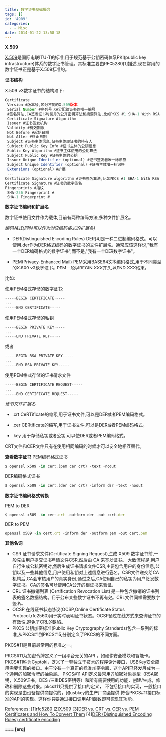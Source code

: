```yaml
---
title: 数字证书基础概念
tags: []
id: '4909'
categories:
  - - Misc
date: 2014-01-22 13:58:18
---
```



<!-- more -->
**X.509**

[X.509](http://www.itu.int/rec/T-REC-X.509)是国际电联ITU-T的标准,用于规范基于公钥密码体系PKI(public key infrastructure)体系的数字证书管理。其标准主要由RFC5280\[1\]描述,现在常用的数字证书正是基于X.509标准的。

**证书结构**

X.509 v3数字证书的结构如下:
```js
Certificate
 Version #版本号,区分不同的X.509版本 
 Serial Number #序列号,CA分配给证书的唯一编号
 #签名算法,CA签发证书时使用的公开密钥算法和摘要算法,比如PKCS #1 SHA-1 With RSA Encryption
 Certificate Signature Algorithm 
 Issuer #证书签发机构
 Validity #有效期限
 Not Before #起始日期
 Not After #终止日期
 Subject #证书主体信息,证书主体即证书的持有人
 Subject Public Key Info #证书主体的公钥信息
 Public Key Algorithm #证书主体使用的公钥算法
 Subject Public Key #证书主体的公钥
 Issuer Unique Identifier (optional) #证书签发者唯一标识符
 Subject Unique Identifier (optional) #证书主体唯一标识符
 Extensions (optional) #扩展
 ...
Certificate Signature Algorithm #证书签名算法,比如PKCS #1 SHA-1 With RSA Encryption
Certificate Signature #证书的数字签名
Fingerprints #指纹
 SHA-256 Fingerprint #
 SHA-1 Fingerprint #
```
**数字证书编码和扩展名**

数字证书使用文件作为载体,目前有两种编码方法,多种文件扩展名。

_编码格式(同时可以作为对应编码格式的扩展名)_

*   DER(Distinguished Encoding Rules)
DER\[4\]是一种二进制编码格式。可以使用.der作为DER格式编码的数字证书的文件扩展名。通常应该这样说,"我有一个DER编码格式的数字证书",而不是,"我有一个DER数字证书"。

*   PEM(Privacy-Enhanced Mail)
PEM采用BASE64文本编码格式,用于不同类型的X.509 v3数字证书。PEM一般以BEGIN XXX开头,以END XXX结束。

比如:

使用PEM格式存储的数字证书:
```js
-----BEGIN CERTIFICATE-----
...
-----END CERTIFICATE-----
```
使用PEM格式存储的私钥
```js
-----BEGIN PRIVATE KEY-----
...
-----END PRIVATE KEY-----
```
或者
```js
-----BEGIN RSA PRIVATE KEY-----
...
-----END RSA PRIVATE KEY-----
```
使用PEM格式存储的证书请求文件
```js
-----BEGIN CERTIFICATE REQUEST-----
...
-----END CERTIFICATE REQUEST-----
```

_证书文件扩展名_

*   .crt
 CeRTificate的缩写,用于证书文件,可以是DER或者PEM编码格式。

*   .cer
 CERtificate的缩写,用于证书文件,可以是DER或者PEM编码格式。

*   .key
 用于存储私钥或者公钥,可以使DER或者PEM编码格式。

CRT文件和CER文件只有在使用相同编码的时候才可以安全地相互替代。

**查看数字证书**
PEM编码格式证书
```js
$ openssl x509 -in cert.(pem cer crt) -text -noout
```
DER编码格式证书
```js
$ openssl x509 -in cert.(der cer crt) -inform der -text -noout
```

**数字证书编码格式转换**

PEM to DER
```js
$ openssl x509 -in cert.crt -outform der -out cert.der
```
DER to PEM
```js
openssl x509 -in cert.crt -inform der -outform pem -out cert.pem
```

**其他名词**

*   CSR
证书请求文件(Certificate Signing Request),生成 X509 数字证书前,一般先由用户提交证书申请文件CSR,然后由 CA 来签发证书。
大致流程是,用户自行生成公私密钥对,然后生成证书请求文件CSR,主要包含用户的身份信息,公钥以及一些其他信息,用户使用私钥对上述信息进行签名。CSR文件递交给CA机构后,CA会审核用户的真实身份,通过之后,CA使用自己的私钥为用户签发数字证书。CA的签名可以使用CA公开的根证书来验证。
*   CRL
证书撤销列表 (Certification Revocation List) 是一种包含撤销的证书列表的签名数据结构。用于公布某些数字证书不再有效。CRL文件同样需要数字签名。
*   OCSP
在线证书状态协议(OCSP,Online Certificate Status Protocol,rfc2560)用于实时表明证书状态。OCSP通过在线方式来查询证书的有效性,避免了CRL的缺陷。
*   PKCS
公钥加密标准(Public Key Cryptography Standards)包含一系列的标准,从PKCS#1到PKCS#15,分别定义了PKCS的不同方面。

PKCS#11是目前最常用的标准之一。

PKCS#11为加密令牌定义了一组平台无关的API ，如硬件安全模块和智能卡。PKCS#11称为Cyptoki，定义了一套独立于技术的程序设计接口，USBKey安全应用需要实现的接口。由于没有一个真正的标准加密令牌，这个API已经发展成为一个通用的加密令牌的抽象层。 PKCS#11 API定义最常用的加密对象类型（RSA密钥，X.509证书，DES /三重DES密钥等）和所有需要使用的功能，创建/生成，修改和删除这些对象。pkcs#11只提供了接口的定义， 不包括接口的实现，一般接口的实现是由设备提供商提供的，如usbkey的生产厂商会提供 符合PKCS#11接口标准的API的实现。这样你只要通过接口调用API函数即可实现其功能。

References:
\[1\][rfc5280](http://www.ietf.org/rfc/rfc5280.txt)
\[2\][X.509](http://en.wikipedia.org/wiki/X.509)
\[3\][DER vs. CRT vs. CER vs. PEM Certificates and How To Convert Them](https://support.ssl.com/index.php?/Knowledgebase/Article/View/19/0/der-vs-crt-vs-cer-vs-pem-certificates-and-how-to-convert-them)
\[4\][DER (Distinguished Encoding Rules) certificate encoding](http://www.planetlarg.net/encyclopedia/ssl-secure-sockets-layer/der-distinguished-encoding-rules-certificate-encoding)

**\===
\[erq\]**